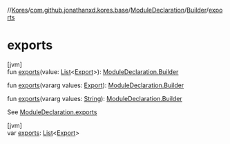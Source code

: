 //[Kores](../../../../index.md)/[com.github.jonathanxd.kores.base](../../index.md)/[ModuleDeclaration](../index.md)/[Builder](index.md)/[exports](exports.md)

# exports

[jvm]\
fun [exports](exports.md)(value: [List](https://kotlinlang.org/api/latest/jvm/stdlib/kotlin.collections/-list/index.html)<[Export](../../-export/index.md)>): [ModuleDeclaration.Builder](index.md)

fun [exports](exports.md)(vararg values: [Export](../../-export/index.md)): [ModuleDeclaration.Builder](index.md)

fun [exports](exports.md)(vararg values: [String](https://kotlinlang.org/api/latest/jvm/stdlib/kotlin/-string/index.html)): [ModuleDeclaration.Builder](index.md)

See [ModuleDeclaration.exports](../exports.md)

[jvm]\
var [exports](exports.md): [List](https://kotlinlang.org/api/latest/jvm/stdlib/kotlin.collections/-list/index.html)<[Export](../../-export/index.md)>
